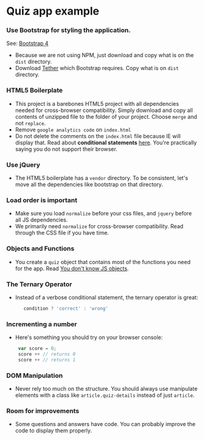 # Quiz app example

### Use Bootstrap for styling the application.

See: [Bootstrap 4](http://v4-alpha.getbootstrap.com/getting-started/download/)

* Because we are not using NPM, just download and copy what is on the `dist` directory.
* Download [Tether](http://tether.io/) which Bootstrap requires. Copy what is on `dist` directory.

### HTML5 Boilerplate

* This project is a barebones HTML5 project with all dependencies needed for cross-browser compatibility. Simply download and copy all contents of unzipped file to the folder of your project. Choose `merge` and not `replace`.
* Remove `google analytics code` on `index.html`
* Do not delete the comments on the `index.html` file because IE will display that. Read about **conditional statements** [here](https://msdn.microsoft.com/en-us/library/ms537512(v=vs.85).aspx). You're practically saying you do not support their browser.

### Use jQuery

* The HTML5 boilerplate has a `vendor` directory. To be consistent, let's move all the dependencies like bootstrap on that directory.

### Load order is important

* Make sure you load `normalize` before your css files, and `jquery` before all JS dependencies.
* We primarily need `normalize` for cross-browser compatibility. Read through the CSS file if you have time.

### Objects and Functions

* You create a `quiz` object that contains most of the functions you need for the app. Read [You don't know JS objects](https://github.com/getify/You-Dont-Know-JS/blob/master/this%20%26%20object%20prototypes/ch3.md).

### The Ternary Operator

* Instead of a verbose conditional statement, the ternary operator is great:

   ```javascript
      condition ? 'correct' : 'wrong'
   ```

### Incrementing a number

* Here's something you should try on your browser console:

  ```javascript
   var score = 0;
   score ++ // returns 0
   score ++ // returns 1
  ```

### DOM Manipulation

* Never rely too much on the structure. You should always use manipulate elements with a class like `article.quiz-details` instead of just `article`.

### Room for improvements

* Some questions and answers have code. You can probably improve the code to display them properly.
